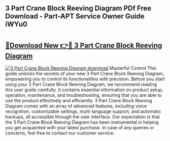 ## 3 Part Crane Block Reeving Diagram PDf Free Download - Part-APT Service Owner Guide iWYu0

# <h2><a href="http://dfrbnj.blite.top/?on=3+Part+Crane+Block+Reeving+Diagram">🔗Download New 👉🔴 3 Part Crane Block Reeving Diagram</a></h2>

[![3 Part Crane Block Reeving Diagram download](https://i.imgur.com/lujVjoI.png)](http://dfrbnj.blite.top/?on=3+Part+Crane+Block+Reeving+Diagram)
Masterful Control This guide unlocks the secrets of your new 3 Part Crane Block Reeving Diagram, empowering you to control its functionalities with precision. Before you start using your 3 Part Crane Block Reeving Diagram, we recommend reading this user guide carefully. It contains essential information on product setup, operation, maintenance, and troubleshooting, ensuring that you are able to use the product effectively and efficiently. 3 Part Crane Block Reeving Diagram comes with an array of advanced features, including voice recognition, customizable settings, multi-language support, and automatic backups, all accessible through the user interface. Our expectation is that the 3 Part Crane Block Reeving Diagram has been instrumental in helping you get acquainted with your latest purchase. In case of any queries or concerns, feel free to contact our customer service.

